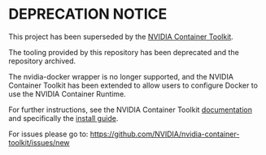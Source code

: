 # DEPRECATION NOTICE

This project has been superseded by the [NVIDIA Container Toolkit](https://github.com/NVIDIA/nvidia-container-toolkit).

The tooling provided by this repository has been deprecated and the repository archived.

The nvidia-docker wrapper is no longer supported, and the NVIDIA Container Toolkit has been extended to allow users to configure Docker to use the NVIDIA Container Runtime.

For further instructions, see the NVIDIA Container Toolkit [documentation](https://docs.nvidia.com/datacenter/cloud-native/container-toolkit) and specifically the [install guide](https://docs.nvidia.com/datacenter/cloud-native/container-toolkit/latest/install-guide.html).

For issues please go to: https://github.com/NVIDIA/nvidia-container-toolkit/issues/new
